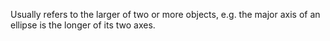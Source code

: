 Usually refers to the larger of two or more objects, e.g. the major axis
of an ellipse is the longer of its two axes.
